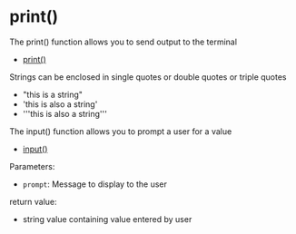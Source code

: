 # print()

The print() function allows you to send output to the terminal

- [print()](https://docs.python.org/3/library/functions.html#print)

Strings can be enclosed in single quotes or double quotes or triple quotes

- "this is a string"
- 'this is also a string'
- '''this is also a string'''

The input() function allows you to prompt a user for a value

- [input()](https://docs.python.org/3/library/functions.html#input)
  
Parameters:

- `prompt`: Message to display to the user  

return value:

- string value containing value entered by user
